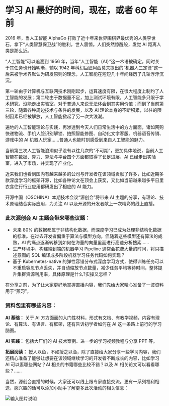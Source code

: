 # 学习 AI 最好的时间，现在，或者 60 年前


2016 年，当人工智能 AlphaGo 打败了近十年来世界围棋界最优秀的人类李世石，拿下“人类智慧保卫战”的胜利，世人震惊。人们突然惊醒般，发觉 AI 距离人类是那么近。


“人工智能”可以追溯到 1956 年，当年“人工智能（AI）”这一术语被确定，同时关于其任务也开始明晰，辅以 1942 年科幻巨匠阿西莫夫提出的“机器人三定律”这一后来被学术界默认为研发原则的理念，人工智能在短短几十年间经历了几轮浮浮沉沉。


第一轮由于计算机与互联网技术刚刚起步，运算速度有限，在很大程度上制约了人工智能的发展；第二轮由于数据量不足，加上测试环境有限，人工智能多只限于学术研究，没能走出实验室，对于普通人来说无法体会到其实用价值；而到了当前第三轮，随着各种周边技术与条件的发展，以及 AI 理论本身的不断积累，以往的限制因素已经被解放，人工智能掀起了另一次大浪潮。


遍地的人工智能理论与实践，再渗透到今天人们日常生活中的方方面面，诸如网购快递物流、手机人脸识别解锁、拍照智能修图、自动化文字客服、机器语音传销、游戏中的 AI 机器人玩家……普通人也能时刻感受到来自人工智能的魅力。


当前第三次人工智能浪潮似乎没有以往几次的“不可期”，更加具体地说，当前人工智能在数据、算力、算法与平台四个方面都取得了长足进展，AI 已经走出实验室，进入了市场，并实现了产业化。


近来我们也看到国内有越来越多的公司与开发者在该领域贡献了许多，比如近期多款深度学习的框架开源，比如各种论文在顶会上获奖，又比如当前越来越多平日里衣食住行行业应用都研发出了相应的 AI 能力。


开源中国（OSCHINA）本期技术会议“源创会”将带来 AI 主题的分享，有理论、技术原理结合实际应用，为关注 AI 以及开源的开发者献上一次精彩的线上直播。


### 此次源创会 AI 主题会带来哪些议题：



- 未来 80% 的数据都属于非结构化数据，而深度学习已成为处理非结构化数据的标准。在过去开发者偏重于算法与模型方向，但随着这些模型还有算法的成熟，AI 的痛点逐渐转移到如何在海量的向量里面进行高速分析搜索……
- 生产环境中，构建端到端的机器学习 Pipeline 通常会花费大量的时间，将只描述意图的 SQL 编译成多阶段机器学习任务代码如何实现？
- 基于 Kubernetes-native 的弹性容错分布式深度学习方式，使得训练任务可以不重启容忍节点丢失，并自动缩放节点数量，减少任务平均等待时间，整体提升集群资源利用率，具体原理是什么?实操又怎样？



在分享之前，为了让大家更好地掌握直播内容，我们先给大家精心准备了一波资料用于“预习”。


###  **资料包里有哪些内容：** 


 **AI 基础：** 关于 AI 方方面面的入门性材料，形式有文档、有教学视频，内容有理论、有算法、有语言、有框架，还有告诉初学者如何在 AI 这一条路上前行的学习脑图。

 **AI 实践：** 包括大厂们的 AI 技术案例、进一步的学习视频教程与分享 PPT 等。

 **拓展阅读：** 授人以鱼，不如授之以渔，除了直接给大家分享一些学习内容，我们还精心准备了能够让想要在该领域继续学习的开发者不断成长的内容，比如学习 AI 可以逛哪些网站？AI 相关的书籍哪些比较不错？以及 AI 相关论文可以看看哪些？……

当然，源创会直播的时候，大家还可以线上跟专家直接交流。更有一系列福利相送，感兴趣的话可以添加小助手了解更多此次活动的相关信息：

![输入图片说明](https://images.gitee.com/uploads/images/2020/0621/181338_baba1eb4_1871372.png "源创君2（200-200）.png")
